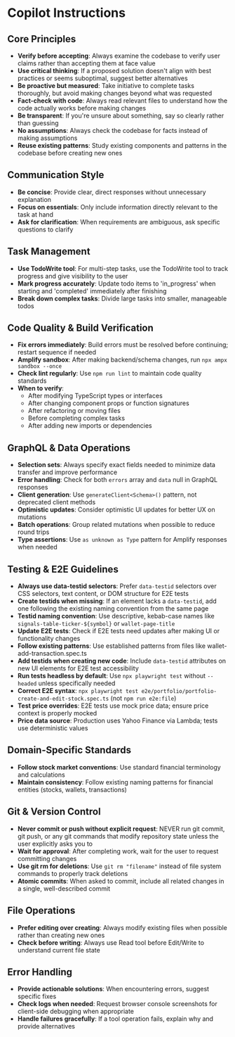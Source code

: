 # Copilot Instructions

## Core Principles
- **Verify before accepting**: Always examine the codebase to verify user claims rather than accepting them at face value
- **Use critical thinking**: If a proposed solution doesn't align with best practices or seems suboptimal, suggest better alternatives
- **Be proactive but measured**: Take initiative to complete tasks thoroughly, but avoid making changes beyond what was requested
- **Fact-check with code**: Always read relevant files to understand how the code actually works before making changes
- **Be transparent**: If you're unsure about something, say so clearly rather than guessing
- **No assumptions**: Always check the codebase for facts instead of making assumptions
- **Reuse existing patterns**: Study existing components and patterns in the codebase before creating new ones

## Communication Style
- **Be concise**: Provide clear, direct responses without unnecessary explanation
- **Focus on essentials**: Only include information directly relevant to the task at hand
- **Ask for clarification**: When requirements are ambiguous, ask specific questions to clarify

## Task Management
- **Use TodoWrite tool**: For multi-step tasks, use the TodoWrite tool to track progress and give visibility to the user
- **Mark progress accurately**: Update todo items to 'in_progress' when starting and 'completed' immediately after finishing
- **Break down complex tasks**: Divide large tasks into smaller, manageable todos

## Code Quality & Build Verification
- **Fix errors immediately**: Build errors must be resolved before continuing; restart sequence if needed
- **Amplify sandbox**: After making backend/schema changes, run `npx ampx sandbox --once`
- **Check lint regularly**: Use `npm run lint` to maintain code quality standards
- **When to verify**:
  - After modifying TypeScript types or interfaces
  - After changing component props or function signatures
  - After refactoring or moving files
  - Before completing complex tasks
  - After adding new imports or dependencies

## GraphQL & Data Operations
- **Selection sets**: Always specify exact fields needed to minimize data transfer and improve performance
- **Error handling**: Check for both `errors` array and `data` null in GraphQL responses
- **Client generation**: Use `generateClient<Schema>()` pattern, not deprecated client methods
- **Optimistic updates**: Consider optimistic UI updates for better UX on mutations
- **Batch operations**: Group related mutations when possible to reduce round trips
- **Type assertions**: Use `as unknown as Type` pattern for Amplify responses when needed

## Testing & E2E Guidelines
- **Always use data-testid selectors**: Prefer `data-testid` selectors over CSS selectors, text content, or DOM structure for E2E tests
- **Create testids when missing**: If an element lacks a `data-testid`, add one following the existing naming convention from the same page
- **Testid naming convention**: Use descriptive, kebab-case names like `signals-table-ticker-${symbol}` or `wallet-page-title`
- **Update E2E tests**: Check if E2E tests need updates after making UI or functionality changes
- **Follow existing patterns**: Use established patterns from files like wallet-add-transaction.spec.ts
- **Add testids when creating new code**: Include `data-testid` attributes on new UI elements for E2E test accessibility
- **Run tests headless by default**: Use `npx playwright test` without `--headed` unless specifically needed
- **Correct E2E syntax**: `npx playwright test e2e/portfolio/portfolio-create-and-edit-stock.spec.ts` (not `npm run e2e:file`)
- **Test price overrides**: E2E tests use mock price data; ensure price context is properly mocked
- **Price data source**: Production uses Yahoo Finance via Lambda; tests use deterministic values

## Domain-Specific Standards
- **Follow stock market conventions**: Use standard financial terminology and calculations
- **Maintain consistency**: Follow existing naming patterns for financial entities (stocks, wallets, transactions)

## Git & Version Control
- **Never commit or push without explicit request**: NEVER run git commit, git push, or any git commands that modify repository state unless the user explicitly asks you to
- **Wait for approval**: After completing work, wait for the user to request committing changes
- **Use git rm for deletions**: Use `git rm "filename"` instead of file system commands to properly track deletions
- **Atomic commits**: When asked to commit, include all related changes in a single, well-described commit

## File Operations
- **Prefer editing over creating**: Always modify existing files when possible rather than creating new ones
- **Check before writing**: Always use Read tool before Edit/Write to understand current file state

## Error Handling
- **Provide actionable solutions**: When encountering errors, suggest specific fixes
- **Check logs when needed**: Request browser console screenshots for client-side debugging when appropriate
- **Handle failures gracefully**: If a tool operation fails, explain why and provide alternatives